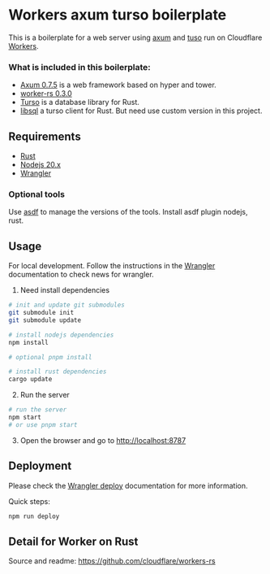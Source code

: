 # Workers axum turso boilerplate

This is a boilerplate for a web server using [axum](https://github.com/tokio-rs/axum) and [tuso](https://turso.tech) run on Cloudflare [Workers](https://workers.cloudflare.com/).

### What is included in this boilerplate:

- [Axum 0.7.5](https://github.com/tokio-rs/axum) is a web framework based on hyper and tower.
- [worker-rs 0.3.0](https://crates.io/crates/worker/0.3.0)
- [Turso](https://turso.tech) is a database library for Rust.
- [libsql](https://github.com/tursodatabase/libsql) a turso client for Rust. But need use custom version in this project.

## Requirements

- [Rust](https://www.rust-lang.org/tools/install)
- [Nodejs 20.x](https://nodejs.org/en/download/)
- [Wrangler](https://developers.cloudflare.com/workers/cli-wrangler/install-update)

### Optional tools

Use [asdf](https://asdf-vm.com/guide/getting-started.html) to manage the versions of the tools. Install asdf plugin nodejs, rust.

## Usage

For local development.
Follow the instructions in the [Wrangler](https://developers.cloudflare.com/workers/cli-wrangler/install-update) documentation to check news for wrangler.

1. Need install dependencies

```bash
# init and update git submodules
git submodule init
git submodule update

# install nodejs dependencies
npm install

# optional pnpm install

# install rust dependencies
cargo update
```

2. Run the server

```bash
# run the server
npm start
# or use pnpm start
```

3. Open the browser and go to [http://localhost:8787](http://localhost:8787)

## Deployment

Please check the [Wrangler deploy](https://developers.cloudflare.com/workers/wrangler/commands/#deploy) documentation for more information.

Quick steps:
```bash
npm run deploy
```

## Detail for Worker on Rust

Source and readme: https://github.com/cloudflare/workers-rs
